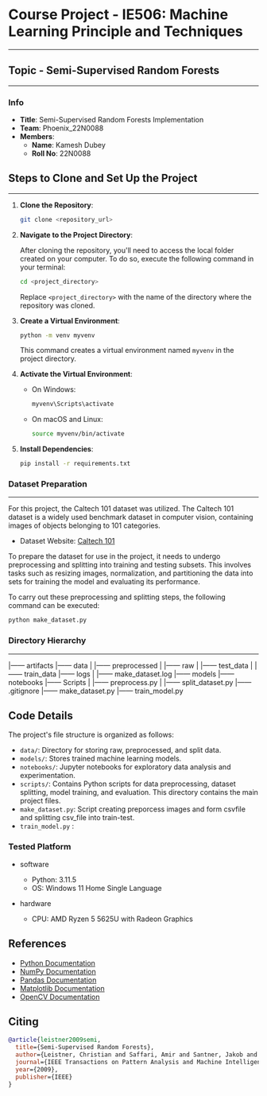 # Course Project - IE506: Machine Learning Principle and Techniques

---

## Topic - Semi-Supervised Random Forests

---

### Info

- **Title**: Semi-Supervised Random Forests Implementation
- **Team**: Phoenix_22N0088
- **Members**:
  - **Name**: Kamesh Dubey
  - **Roll No**: 22N0088

## Steps to Clone and Set Up the Project

---

1. **Clone the Repository**:

    ```bash
    git clone <repository_url>
    ```

2. **Navigate to the Project Directory**:

    After cloning the repository, you'll need to access the local folder created on your computer. To do so, execute the following command in your terminal:

    ```bash
    cd <project_directory>
    ```

    Replace `<project_directory>` with the name of the directory where the repository was cloned.

3. **Create a Virtual Environment**:

    ```bash
    python -m venv myvenv
    ```

    This command creates a virtual environment named `myvenv` in the project directory.

4. **Activate the Virtual Environment**:

    - On Windows:

      ```bash
      myvenv\Scripts\activate
      ```

    - On macOS and Linux:

      ```bash
      source myvenv/bin/activate
      ```

5. **Install Dependencies**:

    ```bash
    pip install -r requirements.txt
    ```

### Dataset Preparation

---

For this project, the Caltech 101 dataset was utilized. The Caltech 101 dataset is a widely used benchmark dataset in computer vision, containing images of objects belonging to 101 categories.

- Dataset Website: [Caltech 101](https://data.caltech.edu/records/mzrjq-6wc02)

To prepare the dataset for use in the project, it needs to undergo preprocessing and splitting into training and testing subsets. This involves tasks such as resizing images, normalization, and partitioning the data into sets for training the model and evaluating its performance.

To carry out these preprocessing and splitting steps, the following command can be executed:

```bash
python make_dataset.py
```

### Directory Hierarchy

---
|—— artifacts
|—— data
|   |—— preprocessed
|   |—— raw
|   |—— test_data
|   |—— train_data
|—— logs
|   |—— make_dataset.log
|—— models
|—— notebooks
|—— Scripts
|   |—— preprocess.py
|   |—— split_dataset.py
|—— .gitignore
|—— make_dataset.py
|—— train_model.py

## Code Details

The project's file structure is organized as follows:

- `data/`: Directory for storing raw, preprocessed, and split data.
- `models/`: Stores trained machine learning models.
- `notebooks/`: Jupyter notebooks for exploratory data analysis and experimentation.
- `scripts/`: Contains Python scripts for data preprocessing, dataset splitting, model training, and evaluation. This directory contains the main project files.
- `make_dataset.py`: Script creating preporcess images and form csvfile and splitting csv_file into train-test.
- `train_model.py` :

### Tested Platform

- software
  - Python: 3.11.5
  - OS: Windows 11 Home Single Language

- hardware
  - CPU: AMD Ryzen 5 5625U with Radeon Graphics

## References

- [Python Documentation](https://docs.python.org/3/)
- [NumPy Documentation](https://numpy.org/doc/stable/)
- [Pandas Documentation](https://pandas.pydata.org/pandas-docs/stable/)
- [Matplotlib Documentation](https://matplotlib.org/stable/contents.html)
- [OpenCV Documentation](https://docs.opencv.org/master/)

## Citing

```bibtex
@article{leistner2009semi,
  title={Semi-Supervised Random Forests},
  author={Leistner, Christian and Saffari, Amir and Santner, Jakob and Bischof, Horst},
  journal={IEEE Transactions on Pattern Analysis and Machine Intelligence},
  year={2009},
  publisher={IEEE}
}
```
